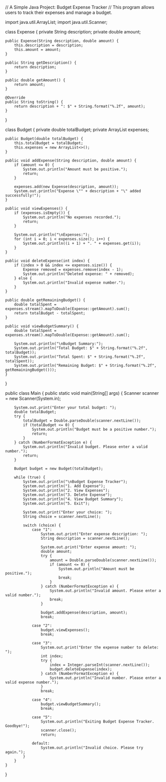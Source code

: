 // A Simple Java Project: Budget Expense Tracker
// This program allows users to track their expenses and manage a budget.

import java.util.ArrayList;
import java.util.Scanner;

class Expense {
    private String description;
    private double amount;

    public Expense(String description, double amount) {
        this.description = description;
        this.amount = amount;
    }

    public String getDescription() {
        return description;
    }

    public double getAmount() {
        return amount;
    }

    @Override
    public String toString() {
        return description + ": $" + String.format("%.2f", amount);
    }
}

class Budget {
    private double totalBudget;
    private ArrayList<Expense> expenses;

    public Budget(double totalBudget) {
        this.totalBudget = totalBudget;
        this.expenses = new ArrayList<>();
    }

    public void addExpense(String description, double amount) {
        if (amount <= 0) {
            System.out.println("Amount must be positive.");
            return;
        }

        expenses.add(new Expense(description, amount));
        System.out.println("Expense \"" + description + "\" added successfully!");
    }

    public void viewExpenses() {
        if (expenses.isEmpty()) {
            System.out.println("No expenses recorded.");
            return;
        }

        System.out.println("\nExpenses:");
        for (int i = 0; i < expenses.size(); i++) {
            System.out.println((i + 1) + ". " + expenses.get(i));
        }
    }

    public void deleteExpense(int index) {
        if (index > 0 && index <= expenses.size()) {
            Expense removed = expenses.remove(index - 1);
            System.out.println("Deleted expense: " + removed);
        } else {
            System.out.println("Invalid expense number.");
        }
    }

    public double getRemainingBudget() {
        double totalSpent = expenses.stream().mapToDouble(Expense::getAmount).sum();
        return totalBudget - totalSpent;
    }

    public void viewBudgetSummary() {
        double totalSpent = expenses.stream().mapToDouble(Expense::getAmount).sum();

        System.out.println("\nBudget Summary:");
        System.out.println("Total Budget: $" + String.format("%.2f", totalBudget));
        System.out.println("Total Spent: $" + String.format("%.2f", totalSpent));
        System.out.println("Remaining Budget: $" + String.format("%.2f", getRemainingBudget()));
    }
}

public class Main {
    public static void main(String[] args) {
        Scanner scanner = new Scanner(System.in);

        System.out.print("Enter your total budget: ");
        double totalBudget;
        try {
            totalBudget = Double.parseDouble(scanner.nextLine());
            if (totalBudget <= 0) {
                System.out.println("Budget must be a positive number.");
                return;
            }
        } catch (NumberFormatException e) {
            System.out.println("Invalid budget. Please enter a valid number.");
            return;
        }

        Budget budget = new Budget(totalBudget);

        while (true) {
            System.out.println("\nBudget Expense Tracker");
            System.out.println("1. Add Expense");
            System.out.println("2. View Expenses");
            System.out.println("3. Delete Expense");
            System.out.println("4. View Budget Summary");
            System.out.println("5. Exit");

            System.out.print("Enter your choice: ");
            String choice = scanner.nextLine();

            switch (choice) {
                case "1":
                    System.out.print("Enter expense description: ");
                    String description = scanner.nextLine();

                    System.out.print("Enter expense amount: ");
                    double amount;
                    try {
                        amount = Double.parseDouble(scanner.nextLine());
                        if (amount <= 0) {
                            System.out.println("Amount must be positive.");
                            break;
                        }
                    } catch (NumberFormatException e) {
                        System.out.println("Invalid amount. Please enter a valid number.");
                        break;
                    }

                    budget.addExpense(description, amount);
                    break;

                case "2":
                    budget.viewExpenses();
                    break;

                case "3":
                    System.out.print("Enter the expense number to delete: ");
                    int index;
                    try {
                        index = Integer.parseInt(scanner.nextLine());
                        budget.deleteExpense(index);
                    } catch (NumberFormatException e) {
                        System.out.println("Invalid number. Please enter a valid expense number.");
                    }
                    break;

                case "4":
                    budget.viewBudgetSummary();
                    break;

                case "5":
                    System.out.println("Exiting Budget Expense Tracker. Goodbye!");
                    scanner.close();
                    return;

                default:
                    System.out.println("Invalid choice. Please try again.");
            }
        }
    }
}
